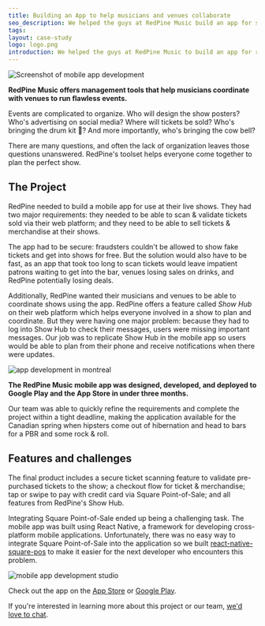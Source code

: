 ```yaml
---
title: Building an App to help musicians and venues collaborate
seo_description: We helped the guys at RedPine Music build an app for selling and scanning tickets at their live shows. Swipe or tap to pay, and you're in the door!
tags:
layout: case-study
logo: logo.png
introduction: We helped the guys at RedPine Music to build an app for running their live shows. With the app, musicians can sell tickets & merchandise at their shows.  They can also scan & validate presold tickets to their shows.
---
```


![Screenshot of mobile app development](screenshot1.png)

__RedPine Music offers management tools that help musicians coordinate with venues to run flawless events.__

Events are complicated to organize. Who will design the show posters? Who's advertising on social media? Where will tickets be sold? Who's bringing the drum kit 🥁? And more importantly, who's bringing the cow bell?

There are many questions, and often the lack of organization leaves those questions unanswered. RedPine's toolset helps everyone come together to plan the perfect show.

## The Project

RedPine needed to build a mobile app for use at their live shows. They had two major requirements: they needed to be able to scan & validate tickets sold via their web platform; and they need to be able to sell tickets & merchandise at their shows. 

The app had to be secure: fraudsters couldn't be allowed to show fake tickets and get into shows for free.  But the solution would also have to be fast, as an app that took too long to scan tickets would leave impatient patrons waiting to get into the bar, venues losing sales on drinks, and RedPine potentially losing deals.

Additionally, RedPine wanted their musicians and venues to be able to coordinate shows using the app.  RedPine offers a feature called _Show Hub_ on their web platform which helps everyone involved in a show to plan and coordinate. But they were having one major problem: because they had to log into Show Hub to check their messages, users were missing important messages. Our job was to replicate Show Hub in the mobile app so users would be able to plan from their phone and receive notifications when there were updates.



![app development in montreal](screenshot2.png)


__The RedPine Music mobile app was designed, developed, and deployed to Google Play and the App Store in under three months.__

Our team was able to quickly refine the requirements and complete the project within a tight deadline, making the application available for the Canadian spring when hipsters come out of hibernation and head to bars for a PBR and some rock & roll.

## Features and challenges

The final product includes a secure ticket scanning feature to validate pre-purchased tickets to the show; a checkout flow for ticket & merchandise; tap or swipe to pay with credit card via Square Point-of-Sale; and all features from RedPine's Show Hub.

Integrating Square Point-of-Sale ended up being a challenging task. The mobile app was built using React Native, a framework for developing cross-platform mobile applications.  Unfortunately, there was no easy way to integrate Square Point-of-Sale into the application so we built [react-native-square-pos](/react-native-square-pos/) to make it easier for the next developer who encounters this problem.

![mobile app development studio](screenshot3.png)

Check out the app on the [App Store](https://itunes.apple.com/us/app/redpine/id1458779748?mt=8) or [Google Play](https://play.google.com/store/apps/details?id=com.redpinemusic.mobile&rdid=com.redpinemusic.mobile).

If you're interested in learning more about this project or our team, [we'd love to chat](/#get-in-touch).